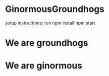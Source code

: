 
# GinormousGroundhogs

setup instructions:
    run npm install
    npm start

# We are groundhogs
# We are ginormous

